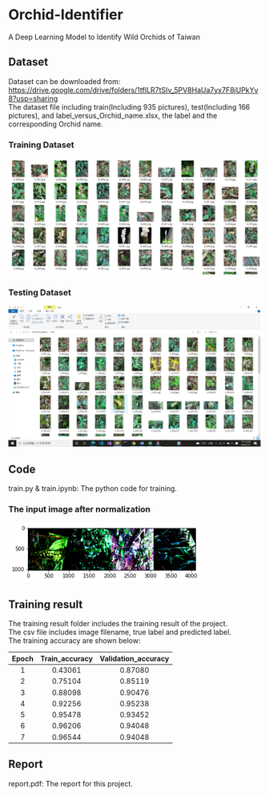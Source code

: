 # Orchid-Identifier
A Deep Learning Model to Identify Wild Orchids of Taiwan

## Dataset
Dataset can be downloaded from:  
https://drive.google.com/drive/folders/1tfILR7tSIv_5PV8HaUa7yx7F8jUPkYv8?usp=sharing  
The dataset file including train(Including 935 pictures), test(Including 166 pictures), and
label_versus_Orchid_name.xlsx, the label and the corresponding Orchid name.  

### **Training Dataset**  
![image](https://github.com/ehjhihlo/Orchid-Identifier/blob/main/image/train_set.png?raw=true)  
### **Testing Dataset**  
![image](https://github.com/ehjhihlo/Orchid-Identifier/blob/main/image/test_set.png?raw=true)  
  
## Code
train.py & train.ipynb: The python code for training.

### **The input image after normalization**  
![image](https://github.com/ehjhihlo/Orchid-Identifier/blob/main/image/1_batch_normalized.png?raw=true)  
  
## Training result
The training result folder includes the training result of the project.  
The csv file includes image filename, true label and predicted label.  
The training accuracy are shown below:

| Epoch   | Train_accuracy | Validation_accuracy |
|:----:|:-----:|:-------:|
| 1  | 0.43061 | 0.87080 |
| 2  | 0.75104 | 0.85119 |
| 3  | 0.88098 | 0.90476 |
| 4  | 0.92256 | 0.95238 |
| 5  | 0.95478 | 0.93452 |
| 6  | 0.96206 | 0.94048 |
| 7  | 0.96544 | 0.94048 |  
## Report
report.pdf: The report for this project.
